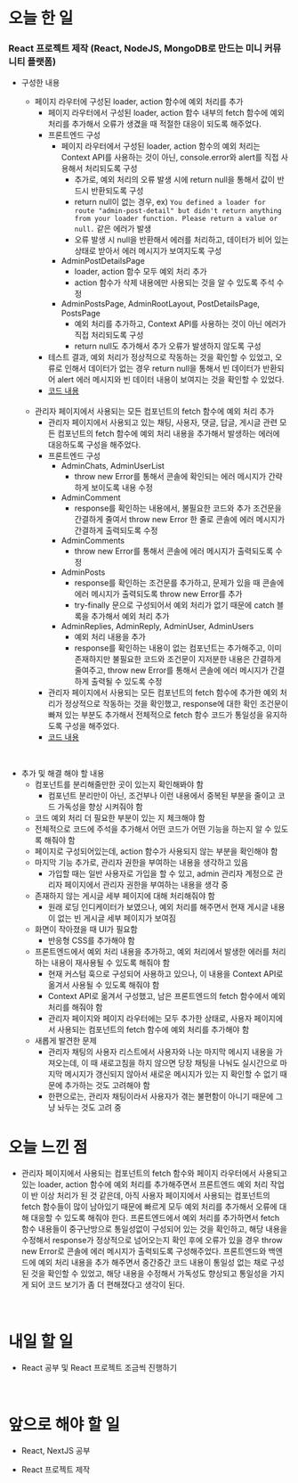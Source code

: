 # 오늘 한 일

### React 프로젝트 제작 (React, NodeJS, MongoDB로 만드는 미니 커뮤니티 플랫폼)

- 구성한 내용

  - 페이지 라우터에 구성된 loader, action 함수에 예외 처리를 추가
    - 페이지 라우터에서 구성된 loader, action 함수 내부의 fetch 함수에 예외 처리를 추가해서 오류가 생겼을 때 적절한 대응이 되도록 해주었다.
    - 프론트엔드 구성
      - 페이지 라우터에서 구성된 loader, action 함수의 예외 처리는 Context API를 사용하는 것이 아닌, console.error와 alert를 직접 사용해서 처리되도록 구성
        - 추가로, 예외 처리의 오류 발생 시에 return null을 통해서 값이 반드시 반환되도록 구성
        - return null이 없는 경우, ex) `You defined a loader for route "admin-post-detail" but didn't return anything from your loader function. Please return a value or null.` 같은 에러가 발생
        - 오류 발생 시 null을 반환해서 에러를 처리하고, 데이터가 비어 있는 상태로 받아서 에러 메시지가 보여지도록 구성
      - AdminPostDetailsPage
        - loader, action 함수 모두 예외 처리 추가
        - action 함수가 삭제 내용에만 사용되는 것을 알 수 있도록 주석 수정
      - AdminPostsPage, AdminRootLayout, PostDetailsPage, PostsPage
        - 예외 처리를 추가하고, Context API를 사용하는 것이 아닌 에러가 직접 처리되도록 구성
        - return null도 추가해서 추가 오류가 발생하지 않도록 구성
    - 테스트 결과, 예외 처리가 정상적으로 작동하는 것을 확인할 수 있었고, 오류로 인해서 데이터가 없는 경우 return null을 통해서 빈 데이터가 반환되어 alert 에러 메시지와 빈 데이터 내용이 보여지는 것을 확인할 수 있었다.
    - [코드 내용](https://github.com/jeongsangtae/mini-community-platform/commit/284cd8785f81f8d7f4472c8c4a0069ba33429284)

  <br />

  - 관리자 페이지에서 사용되는 모든 컴포넌트의 fetch 함수에 예외 처리 추가
    - 관리자 페이지에서 사용되고 있는 채팅, 사용자, 댓글, 답글, 게시글 관련 모든 컴포넌트의 fetch 함수에 예외 처리 내용을 추가해서 발생하는 에러에 대응하도록 구성을 해주었다.
    - 프론트엔드 구성
      - AdminChats, AdminUserList
        - throw new Error를 통해서 콘솔에 확인되는 에러 메시지가 간략하게 보이도록 내용 수정
      - AdminComment
        - response를 확인하는 내용에서, 불필요한 코드와 추가 조건문을 간결하게 줄여서 throw new Error 한 줄로 콘솔에 에러 메시지가 간결하게 출력되도록 수정
      - AdminComments
        - throw new Error를 통해서 콘솔에 에러 메시지가 출력되도록 수정
      - AdminPosts
        - response를 확인하는 조건문를 추가하고, 문제가 있을 때 콘솔에 에러 메시지가 출력되도록 throw new Error를 추가
        - try-finally 문으로 구성되어서 예외 처리가 없기 때문에 catch 블록을 추가해서 예외 처리 추가
      - AdminReplies, AdminReply, AdminUser, AdminUsers
        - 예외 처리 내용을 추가
        - response를 확인하는 내용이 없는 컴포넌트는 추가해주고, 이미 존재하지만 불필요한 코드와 조건문이 지저분한 내용은 간결하게 줄여주고, throw new Error를 통해서 콘솔에 에러 메시지가 간결하게 출력될 수 있도록 수정
    - 관리자 페이지에서 사용되는 모든 컴포넌트의 fetch 함수에 추가한 예외 처리가 정상적으로 작동하는 것을 확인했고, response에 대한 확인 조건문이 빠져 있는 부분도 추가해서 전체적으로 fetch 함수 코드가 통일성을 유지하도록 구성을 해주었다.
    - [코드 내용](https://github.com/jeongsangtae/mini-community-platform/commit/1556daa69c85aec022e694e8e8b335e46320351b)

<br />

- 추가 및 해결 해야 할 내용
  - 컴포넌트를 분리해줄만한 곳이 있는지 확인해봐야 함
    - 컴포넌트 분리만이 아닌, 조건부나 이런 내용에서 중복된 부분을 줄이고 코드 가독성을 향상 시켜줘야 함
  - 코드 예외 처리 더 필요한 부분이 있는 지 체크해야 함
  - 전체적으로 코드에 주석을 추가해서 어떤 코드가 어떤 기능을 하는지 알 수 있도록 해줘야 함
  - 페이지로 구성되어있는데, action 함수가 사용되지 않는 부분을 확인해야 함
  - 마지막 기능 추가로, 관리자 권한을 부여하는 내용을 생각하고 있음
    - 가입할 때는 일반 사용자로 가입을 할 수 있고, admin 관리자 계정으로 관리자 페이지에서 관리자 권한을 부여하는 내용을 생각 중
  - 존재하지 않는 게시글 세부 페이지에 대해 처리해줘야 함
    - 원래 로딩 인디케이터가 보였으나, 예외 처리를 해주면서 현재 게시글 내용이 없는 빈 게시글 세부 페이지가 보여짐
  - 화면이 작아졌을 때 UI가 필요함
    - 반응형 CSS를 추가해야 함
  - 프론트엔드에서 예외 처리 내용을 추가하고, 예외 처리에서 발생한 에러를 처리하는 내용이 재사용될 수 있도록 해줘야 함
    - 현재 커스텀 훅으로 구성되어 사용하고 있으나, 이 내용을 Context API로 옮겨서 사용될 수 있도록 해줘야 함
    - Context API로 옮겨서 구성했고, 남은 프론트엔드의 fetch 함수에서 예외 처리를 해줘야 함
    - 관리자 페이지와 페이지 라우터에는 모두 추가한 상태로, 사용자 페이지에서 사용되는 컴포넌트의 fetch 함수에 예외 처리를 추가해야 함
  - 새롭게 발견한 문제
    - 관리자 채팅의 사용자 리스트에서 사용자와 나눈 마지막 메시지 내용을 가져오는데, 이 때 새로고침을 하지 않으면 당장 채팅을 나눠도 실시간으로 마지막 메시지가 갱신되지 않아서 새로운 메시지가 있는 지 확인할 수 없기 때문에 추가하는 것도 고려해야 함
    - 한편으로는, 관리자 채팅이라서 사용자가 겪는 불편함이 아니기 때문에 그냥 놔두는 것도 고려 중

# 오늘 느낀 점

- 관리자 페이지에서 사용되는 컴포넌트의 fetch 함수와 페이지 라우터에서 사용되고 있는 loader, action 함수에 예외 처리를 추가해주면서 프론트엔드 예외 처리 작업이 반 이상 처리가 된 것 같은데, 아직 사용자 페이지에서 사용되는 컴포넌트의 fetch 함수들이 많이 남아있기 때문에 빠르게 모두 예외 처리를 추가해서 오류에 대해 대응할 수 있도록 해줘야 한다. 프론트엔드에서 예외 처리를 추가하면서 fetch 함수 내용들이 중구난방으로 통일성없이 구성되어 있는 것을 확인하고, 해당 내용을 수정해서 response가 정상적으로 넘어오는지 확인 후에 오류가 있을 경우 throw new Error로 콘솔에 에러 메시지가 출력되도록 구성해주었다. 프론트엔드와 백엔드에 예외 처리 내용을 추가 해주면서 중간중간 코드 내용이 통일성 없는 채로 구성된 것을 확인할 수 있었고, 해당 내용을 수정해서 가독성도 향상되고 통일성을 가지게 되어 코드 보기가 좀 더 편해졌다고 생각이 된다.

<br />

# 내일 할 일

- React 공부 및 React 프로젝트 조금씩 진행하기

<br />

# 앞으로 해야 할 일

- React, NextJS 공부

- React 프로젝트 제작
